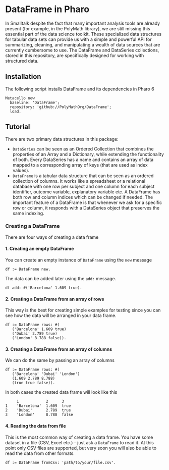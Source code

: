 # DataFrame in Pharo
In Smalltalk despite the fact that many important analysis tools are already present (for example, in the PolyMath library), we are still missing this essential part of the data science toolkit. These specialized data structures for tabular data sets can provide us with a simple and powerful API for summarizing, cleaning, and manipulating a wealth of data sources that are currently cumbersome to use. The DataFrame and DataSeries collections, stored in this repository, are specifically designed for working with structured data.

## Installation
The following script installs DataFrame and its dependencies in Pharo 6

```smalltalk
Metacello new
  baseline: 'DataFrame';
  repository: 'github://PolyMathOrg/DataFrame';
  load.
```

## Tutorial
There are two primary data structures in this package:
* `DataSeries` can be seen as an Ordered Collection that combines the properties of an Array and a Dictionary, while extending the functionality of both. Every DataSeries has a name and contains an array of data mapped to a corresponding array of keys (that are used as index values).
* `DataFrame` is a tabular data structure that can be seen as an ordered collection of columns. It works like a spreadsheet or a relational database with one row per subject and one column for each subject identifier, outcome variable, explanatory variable etc. A DataFrame has both row and column indices which can be changed if needed. The important feature of a DataFrame is that whenever we ask for a specific row or column, it responds with a DataSeries object that preserves the same indexing.

### Creating a DataFrame
There are four ways of creating a data frame

#### 1. Creating an empty DataFrame
You can create an empty instance of `DataFrame` using the `new` message

```smalltalk
df := DataFrame new.
```
The data can be added later using the `add:` message.
```smalltalk
df add: #('Barcelona' 1.609 true).
```

#### 2. Creating a DataFrame from an array of rows
This way is the best for creating simple examples for testing since you can see how the data will be arranged in your data frame.

```smalltalk
df := DataFrame rows: #(
   ('Barcelona' 1.609 true)
   ('Dubai' 2.789 true)
   ('London' 8.788 false)).
```

#### 3. Creating a DataFrame from an array of columns
We can do the same by passing an array of columns

```smalltalk
df := DataFrame rows: #(
   ('Barcelona' 'Dubai' 'London')
   (1.609 2.789 8.788)
   (true true false)).
```
In both cases the created data frame will look like this

```
     1            2      3
1    'Barcelona'  1.609  true
2    'Dubai'      2.789  true
3    'London'     8.788  false
```

#### 4. Reading the data from file
This is the most common way of creating a data frame. You have some dataset in a file (CSV, Excel etc.) - just ask a `DataFrame` to read it. At this point only CSV files are supported, but very soon you will also be able to read the data from other formats.

```smalltalk
df := DataFrame fromCsv: 'path/to/your/file.csv'.
```
